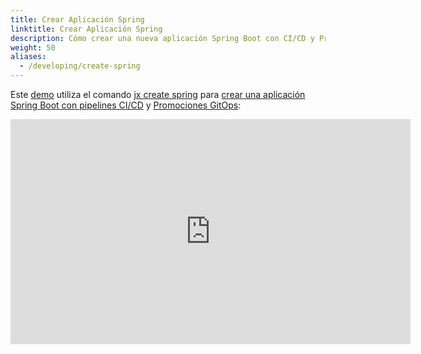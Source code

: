 ```yaml
---
title: Crear Aplicación Spring
linktitle: Crear Aplicación Spring
description: Cómo crear una nueva aplicación Spring Boot con CI/CD y Promociones GitOps
weight: 50
aliases:
  - /developing/create-spring
---
```


Este [demo](https://www.youtube.com/watch?v=kPes3rvT1UM) utiliza el comando [jx create spring](/commands/jx_create_spring) para [crear una aplicación Spring Boot con pipelines CI/CD](/developing/create-spring) y [Promociones GitOps](/es/docs/concepts/features/#promoción):

<iframe width="640" height="360" src="https://www.youtube.com/embed/kPes3rvT1UM" frameborder="0" allow="autoplay; encrypted-media" allowfullscreen></iframe>